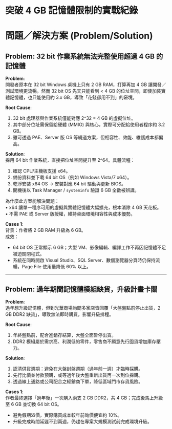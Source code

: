 # 突破 4 GB 記憶體限制的實戰紀錄

# 問題／解決方案 (Problem/Solution)

## Problem: 32 bit 作業系統無法完整使用超過 4 GB 的記憶體  

**Problem**:  
開發者原本在 32 bit Windows 桌機上只有 2 GB RAM，打算再加 4 GB 讓開發／測試環境更流暢。然而 32 bit OS 先天只能看到 < 4 GB 的位址空間，即使加裝實體記憶體，也只能使用約 3.x GB，導致「花錢卻用不到」的窘境。

**Root Cause**:  
1. 32 bit 處理器與作業系統僅能對應 2^32 = 4 GB 的虛擬位址。  
2. 其中部分位址需保留給硬體 (MMIO) 與核心，實際可分配給使用者程序約 3.2 GB。  
3. 雖可透過 PAE、Server 版 OS 等繞道方案，但相容性、效能、維護成本都偏高。

**Solution**:  
採用 64 bit 作業系統，直接把位址空間提升至 2^64。具體流程：  
1. 確認 CPU/主機板支援 x64。  
2. 備份資料並下載 64 bit OS（例如 Windows Vista/7 x64）。  
3. 乾淨安裝 x64 OS → 安裝對應 64 bit 驅動與更新 BIOS。  
4. 開機後以 Task Manager / `systeminfo` 驗證 6 GB 全數被辨識。  

為什麼此方案能解決問題：  
• x64 讓單一程序可用的虛擬與實體記憶體大幅擴充，根本消除 4 GB 天花板。  
• 不需 PAE 或 Server 版授權，維持桌面環境相容性與成本優勢。  

**Cases 1**:  
背景：作者將 2 GB RAM 升級為 6 GB。  
成效：  
- 64 bit OS 正常顯示 6 GB；大型 VM、影像編輯、編譯工作不再因記憶體不足被迫關閉程式。  
- 系統在同時開啟 Visual Studio、SQL Server、數個瀏覽器分頁時仍保持流暢，Page File 使用量降低 60% 以上。  

---

## Problem: 過年期間記憶體模組缺貨，升級計畫卡關  

**Problem**:  
過年想升級記憶體，但到光華商場詢問多家店皆回覆「大盤盤點前停止出貨，2 GB DDR2 缺貨」，導致無法即時購買，影響升級排程。

**Root Cause**:  
1. 年終盤點前，配合進銷存結算，大盤全面暫停出貨。  
2. DDR2 模組屬於需求高、利潤低的零件，零售商不願意先行囤貨增加庫存壓力。  

**Solution**:  
1. 認清供貨週期：避免在大盤封盤週期（過年前一週）才臨時採購。  
2. 先行比價並付款預購，或等過年後大盤重新出貨再一次到位採購。  
3. 透過線上通路或公司配合之經銷商下單，降低區域門市存貨風險。  

**Cases 1**:  
作者最終選擇「過年後」一次購入兩支 2 GB DDR2，共 4 GB；完成後馬上升級至 6 GB 並切換 64 bit OS。  
- 避免假期溢價，實際購買成本較年前詢價便宜約 10%。  
- 升級完成時間延遲不到兩週，仍趕在專案大規模測試前完成環境升級。